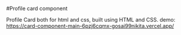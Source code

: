 #Profile card component

Profile Card both for html and css, built using HTML and CSS.
demo: https://card-component-main-6pzj6cqmx-gosai99nikita.vercel.app/
